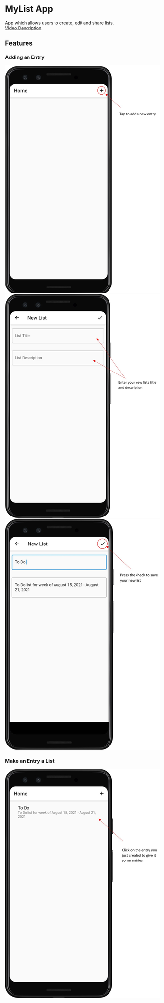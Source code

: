 # MyList App

<p>App which allows users to create, edit and share lists.<br>
<a href="https://www.youtube.com">Video Description</a></p>

## Features

### Adding an Entry
![Adding an Entry](/readMeImages/addEntry.jpg)
![Entering List Information](/readMeImages/enterTitleDescription.jpg)
![Then Save It](/readMeImages/saveEntry.jpg)

### Make an Entry a List
![Entry to List](/readMeImages/entryToList.jpg)